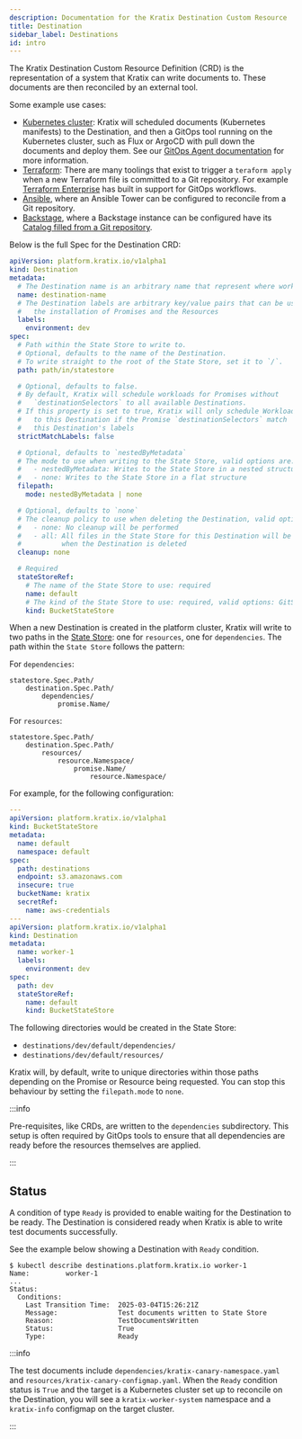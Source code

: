```yaml
---
description: Documentation for the Kratix Destination Custom Resource
title: Destination
sidebar_label: Destinations
id: intro
---
```


The Kratix Destination Custom Resource Definition (CRD) is the representation of
a system that Kratix can write documents to. These documents are then
reconciled by an external tool.

Some example use cases:

- [Kubernetes cluster](https://kubernetes.io/): Kratix will scheduled documents (Kubernetes manifests) to
  the Destination, and then a GitOps tool running on the Kubernetes cluster,
  such as Flux or ArgoCD with pull down the documents and deploy them. See our
  [GitOps Agent documentation](/category/installing-gitops-agent) for more information.
- [Terraform](https://www.terraform.io/): There are many toolings that exist to trigger a `teraform apply`
  when a new Terraform file is committed to a Git repository. For example
  [Terraform
  Enterprise](https://www.hashicorp.com/resources/gitops-and-terraform-enterprise-a-match-made-in-heaven-at-state-farm)
  has built in support for GitOps workflows.
- [Ansible](https://www.ansible.com/), where an Ansible Tower can be configured to reconcile from a Git
  repository.
- [Backstage](https://backstage.io/), where a Backstage instance can be configured have its [Catalog
  filled from a Git
  repository](https://backstage.io/docs/integrations/github/discovery).

Below is the full Spec for the Destination CRD:

```yaml
apiVersion: platform.kratix.io/v1alpha1
kind: Destination
metadata:
  # The Destination name is an arbitrary name that represent where workloads will be scheduled by the platform
  name: destination-name
  # The Destination labels are arbitrary key/value pairs that can be used for scheduling
  #   the installation of Promises and the Resources
  labels:
    environment: dev
spec:
  # Path within the State Store to write to.
  # Optional, defaults to the name of the Destination.
  # To write straight to the root of the State Store, set it to `/`.
  path: path/in/statestore

  # Optional, defaults to false.
  # By default, Kratix will schedule workloads for Promises without
  #   `destinationSelectors` to all available Destinations.
  # If this property is set to true, Kratix will only schedule Workloads
  #   to this Destination if the Promise `destinationSelectors` match
  #   this Destination's labels
  strictMatchLabels: false

  # Optional, defaults to `nestedByMetadata`
  # The mode to use when writing to the State Store, valid options are:
  #   - nestedByMetadata: Writes to the State Store in a nested structure
  #   - none: Writes to the State Store in a flat structure
  filepath:
    mode: nestedByMetadata | none

  # Optional, defaults to `none`
  # The cleanup policy to use when deleting the Destination, valid options are:
  #   - none: No cleanup will be performed
  #   - all: All files in the State Store for this Destination will be deleted
  #          when the Destination is deleted
  cleanup: none

  # Required
  stateStoreRef:
    # The name of the State Store to use: required
    name: default
    # The kind of the State Store to use: required, valid options: GitStateStore, BucketStateStore
    kind: BucketStateStore
```

When a new Destination is created in the platform cluster, Kratix will write to
two paths in the [State Store](../statestore/intro): one for `resources`, one
for `dependencies`. The path within the `State Store` follows the pattern:

For `dependencies`:

```
statestore.Spec.Path/
    destination.Spec.Path/
        dependencies/
            promise.Name/
```

For `resources`:

```
statestore.Spec.Path/
    destination.Spec.Path/
        resources/
            resource.Namespace/
                promise.Name/
                    resource.Namespace/
```

For example, for the following configuration:

```yaml
---
apiVersion: platform.kratix.io/v1alpha1
kind: BucketStateStore
metadata:
  name: default
  namespace: default
spec:
  path: destinations
  endpoint: s3.amazonaws.com
  insecure: true
  bucketName: kratix
  secretRef:
    name: aws-credentials
---
apiVersion: platform.kratix.io/v1alpha1
kind: Destination
metadata:
  name: worker-1
  labels:
    environment: dev
spec:
  path: dev
  stateStoreRef:
    name: default
    kind: BucketStateStore
```

The following directories would be created in the State Store:

- `destinations/dev/default/dependencies/`
- `destinations/dev/default/resources/`

Kratix will, by default, write to unique directories within those paths depending on the
Promise or Resource being requested. You can stop this behaviour by setting the `filepath.mode` to `none`.

:::info

Pre-requisites, like CRDs, are written to the `dependencies` subdirectory. This setup is
often required by GitOps tools to ensure that all dependencies are ready before the
resources themselves are applied.

:::

## Status

A condition of type `Ready` is provided to enable waiting for the Destination to be ready. The Destination is considered
ready when Kratix is able to write test documents successfully.

See the example below showing a Destination with `Ready` condition.

```
$ kubectl describe destinations.platform.kratix.io worker-1
Name:         worker-1
...
Status:
  Conditions:
    Last Transition Time:  2025-03-04T15:26:21Z
    Message:               Test documents written to State Store
    Reason:                TestDocumentsWritten
    Status:                True
    Type:                  Ready
```

:::info

The test documents include `dependencies/kratix-canary-namespace.yaml` and `resources/kratix-canary-configmap.yaml`. When
the `Ready` condition status is `True` and the target is a Kubernetes cluster set up to reconcile on the Destination, you
will see a `kratix-worker-system` namespace and a `kratix-info` configmap on the target cluster.

:::